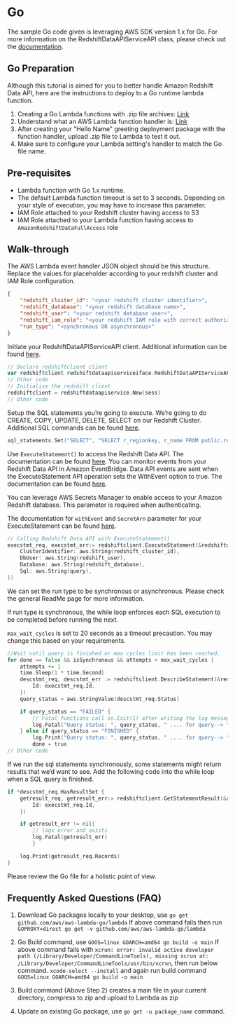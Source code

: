 # Go

The sample Go code given is leveraging AWS SDK version 1.x for Go. For more information on the RedshiftDataAPIServiceAPI class, please check out the [documentation](https://docs.aws.amazon.com/sdk-for-go/api/service/redshiftdataapiservice/).

## Go Preparation

Although this tutorial is aimed for you to better handle Amazon Redshift Data API, here are the instructions to deploy to a Go runtime lambda function. 

1. Creating a Go Lambda functions with .zip file archives: [Link](https://docs.amazonaws.cn/en_us/lambda/latest/dg/golang-package.html)
2. Understand what an AWS Lambda function handler is: [Link](https://docs.amazonaws.cn/en_us/lambda/latest/dg/golang-handler.html)
3. After creating your "Hello Name" greeting deployment package with the function handler, upload .zip file to Lambda to test it out. 
4. Make sure to configure your Lambda setting's handler to match the Go file name.

## Pre-requisites

* Lambda function with Go 1.x runtime. 
* The default Lambda function timeout is set to 3 seconds. Depending on your style of execution, you may have to increase this parameter.
* IAM Role attached to your Redshift cluster having access to S3
* IAM Role attached to your Lambda function having access to `AmazonRedshiftDataFullAccess` role


## Walk-through

The AWS Lambda event handler JSON object should be this structure. Replace the values for placeholder according to your redshift cluster and IAM Role configuration. 

```json
{
    "redshift_cluster_id": "<your redshift cluster identifier>",
    "redshift_database": "<your redshift database name>",
    "redshift_user": "<your redshift database user>",
    "redshift_iam_role": "<your redshift IAM role with correct authorization and access>",
    "run_type": "<synchronous OR asynchronous>"
}
```


Initiate your RedshiftDataAPIServiceAPI client. Additional information can be found [here](https://docs.aws.amazon.com/sdk-for-go/api/service/redshiftdataapiservice/).

```Go 
// Declare redshiftclient client
var redshiftclient redshiftdataapiserviceiface.RedshiftDataAPIServiceAPI
// Other code
// Initialize the redshift client
redshiftclient = redshiftdataapiservice.New(sess)
// Other code
```

Setup the SQL statements you’re going to execute. We’re going to do CREATE, COPY, UPDATE, DELETE, SELECT on our Redshift Cluster. Additional SQL commands can be found [here](https://docs.aws.amazon.com/redshift/latest/dg/c_SQL_commands.html). 

```Go
sql_statements.Set("SELECT", "SELECT r_regionkey, r_name FROM public.region;");
```

Use `ExecuteStatement()` to access the Redshift Data API. The documentation can be found [here](https://docs.aws.amazon.com/sdk-for-go/api/service/redshiftdataapiservice/#RedshiftDataAPIService.ExecuteStatement).
You can monitor events from your Redshift Data API in Amazon EventBridge. Data API events are sent when the ExecuteStatement API operation sets the WithEvent option to true. The documentation can be found [here](https://docs.aws.amazon.com/redshift/latest/mgmt/data-api-monitoring-events.html).

You can leverage AWS Secrets Manager to enable access to your Amazon Redshift database. This parameter is required when authenticating. 

The documentation for `withEvent` and `SecretArn` parameter for your ExecuteStatement can be found [here](https://docs.aws.amazon.com/redshift-data/latest/APIReference/API_ExecuteStatement.html). 


```Go
// Calling Redshift Data API with ExecuteStatement()      
execstmt_req, execstmt_err:= redshiftclient.ExecuteStatement(&redshiftdataapiservice.ExecuteStatementInput{
    ClusterIdentifier: aws.String(redshift_cluster_id),
    DbUser: aws.String(redshift_user),
    Database: aws.String(redshift_database),
    Sql: aws.String(query),
})
```

We can set the run type to be synchronous or asynchronous. Please check the general ReadMe page for more information. 

If run type is synchronous, the while loop enforces each SQL execution to be completed before running the next. 

`max_wait_cycles` is set to 20 seconds as a timeout precaution. You may change this based on your requirements.


```Go
//Wait until query is finished or max cycles limit has been reached.
for done == false && isSynchronous && attempts < max_wait_cycles {
    attempts += 1
    time.Sleep(1 * time.Second)
    descstmt_req, descstmt_err := redshiftclient.DescribeStatement(&redshiftdataapiservice.DescribeStatementInput{
        Id: execstmt_req.Id,
    })
    query_status = aws.StringValue(descstmt_req.Status)

    if query_status == "FAILED" {
        // Fatal functions call os.Exit(1) after writing the log message
        log.Fatal("Query status: ", query_status, " .... for query--> ", query)
    } else if query_status == "FINISHED" {
        log.Print("Query status: ", query_status, " .... for query--> ", query)
        done = true
// Other code
```

If we run the sql statements synchronously, some statements might return results that we’d want to see. 
Add the following code into the while loop when a SQL query is finished. 

```Go
if *descstmt_req.HasResultSet {
    getresult_req, getresult_err:= redshiftclient.GetStatementResult(&redshiftdataapiservice.GetStatementResultInput{
        Id: execstmt_req.Id,
    }) 

    if getresult_err != nil{
        // logs error and exists 
        log.Fatal(getresult_err)
        }

    log.Print(getresult_req.Records) 
}
```

Please review the Go file for a holistic point of view.

## Frequently Asked Questions (FAQ)

1. Download Go packages locally to your desktop, use `go get github.com/aws/aws-lambda-go/lambda`
If above command fails then run `GOPROXY=direct go get -v github.com/aws/aws-lambda-go/lambda`

2. Go Build command, use `GOOS=linux GOARCH=amd64 go build -o main`
If above command fails with `xcrun: error: invalid active developer path (/Library/Developer/CommandLineTools), missing xcrun at: /Library/Developer/CommandLineTools/usr/bin/xcrun`, then run below command.
`xcode-select --install` and again run build command `GOOS=linux GOARCH=amd64 go build -o main`

3. Build command (Above Step 2) creates a main file in your current directory, compress to zip and upload to Lambda as zip

4. Update an existing Go package, use `go get -u package_name` command.

